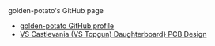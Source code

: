 <head>
<meta name="google-site-verification" content="udJZrfe9tIyUWRiR_vTAcCjgF7nrcxbAVa1v2OndzcY" />
golden-potato's GitHub page
</head>

<body>
<ul>
<li><a href="https://github.com/Golden-Potato">golden-potato GitHub profile</a></li>
<li><a href="https://github.com/Golden-Potato/VS-Castlevania-TopGun-Daughterboard">VS Castlevania (VS Topgun) Daughterboard} PCB Design</a></li>
</ul>
</body>
